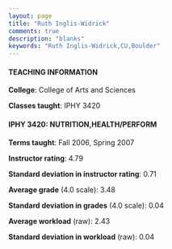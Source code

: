 ```yaml
---
layout: page
title: "Ruth Inglis-Widrick" 
comments: true
description: "blanks"
keywords: "Ruth Inglis-Widrick,CU,Boulder"
---
```

<head>
<script src="https://ajax.googleapis.com/ajax/libs/jquery/2.1.3/jquery.min.js"></script>
<script src="https://dl.dropboxusercontent.com/s/pc42nxpaw1ea4o9/highcharts.js?dl=0"></script>
<!-- <script src="../assets/js/highcharts.js"></script> -->
<style type="text/css">@font-face {
	font-family: "Bebas Neue";
	src: url(https://www.filehosting.org/file/details/544349/BebasNeue Regular.otf) format("opentype");
	}
	h1.Bebas { 
		font-family: "Bebas Neue", Verdana, Tahoma;
	}
</style>
</head>
	   
#### TEACHING INFORMATION

**College**: College of Arts and Sciences

**Classes taught**: IPHY 3420

#### IPHY 3420: NUTRITION,HEALTH/PERFORM

**Terms taught**: Fall 2006, Spring 2007

**Instructor rating**: 4.79

**Standard deviation in instructor rating**: 0.71

**Average grade** (4.0 scale): 3.48

**Standard deviation in grades** (4.0 scale): 0.04

**Average workload** (raw): 2.43

**Standard deviation in workload** (raw): 0.04


